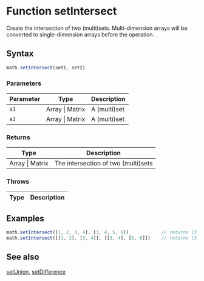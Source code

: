 <!-- Note: This file is automatically generated from source code comments. Changes made in this file will be overridden. -->

# Function setIntersect

Create the intersection of two (multi)sets.
Multi-dimension arrays will be converted to single-dimension arrays before the operation.


## Syntax

```js
math.setIntersect(set1, set2)
```

### Parameters

Parameter | Type | Description
--------- | ---- | -----------
`a1` | Array &#124; Matrix | A (multi)set
`a2` | Array &#124; Matrix | A (multi)set

### Returns

Type | Description
---- | -----------
Array &#124; Matrix | The intersection of two (multi)sets


### Throws

Type | Description
---- | -----------


## Examples

```js
math.setIntersect([1, 2, 3, 4], [3, 4, 5, 6])            // returns [3, 4]
math.setIntersect([[1, 2], [3, 4]], [[3, 4], [5, 6]])    // returns [3, 4]
```


## See also

[setUnion](setUnion.md),
[setDifference](setDifference.md)
